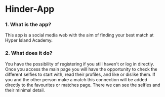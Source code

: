 # Hinder-App

### 1. What is the app?

This app is a social media web with the aim of finding your best match at Hyper Island Academy.

### 2. What does it do?

You have the possibility of registering if you still haven't or log in directly. Once you access the main page you will have the opportunity to check the different selfies to start with, read their profiles, and like or dislike them. If you and the other person make a match this connection will be added directly to the favourites or matches page. There we can see the selfies and their minimal detail.
